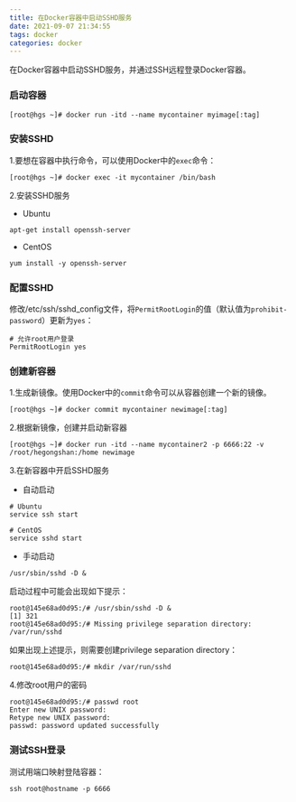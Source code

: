 ```yaml
---
title: 在Docker容器中启动SSHD服务
date: 2021-09-07 21:34:55
tags: docker
categories: docker
---
```


在Docker容器中启动SSHD服务，并通过SSH远程登录Docker容器。

<!--more-->

### 启动容器

```shell
[root@hgs ~]# docker run -itd --name mycontainer myimage[:tag]
```

### 安装SSHD

1.要想在容器中执行命令，可以使用Docker中的`exec`命令：

```shell
[root@hgs ~]# docker exec -it mycontainer /bin/bash
```

2.安装SSHD服务

* Ubuntu

```shell
apt-get install openssh-server
```

* CentOS

```shell
yum install -y openssh-server
```

### 配置SSHD

修改/etc/ssh/sshd_config文件，将`PermitRootLogin`的值（默认值为`prohibit-password`）更新为`yes`：

```shell
# 允许root用户登录
PermitRootLogin yes
```

### 创建新容器

1.生成新镜像。使用Docker中的`commit`命令可以从容器创建一个新的镜像。

```shell
[root@hgs ~]# docker commit mycontainer newimage[:tag]
```

2.根据新镜像，创建并启动新容器

```shell
[root@hgs ~]# docker run -itd --name mycontainer2 -p 6666:22 -v /root/hegongshan:/home newimage
```

3.在新容器中开启SSHD服务

* 自动启动

```shell
# Ubuntu
service ssh start

# CentOS
service sshd start
```

* 手动启动

```shell
/usr/sbin/sshd -D &
```

启动过程中可能会出现如下提示：

```shell
root@145e68ad0d95:/# /usr/sbin/sshd -D &  
[1] 321
root@145e68ad0d95:/# Missing privilege separation directory: /var/run/sshd
```

如果出现上述提示，则需要创建privilege separation directory：

```shell
root@145e68ad0d95:/# mkdir /var/run/sshd
```

4.修改root用户的密码

```shell
root@145e68ad0d95:/# passwd root
Enter new UNIX password: 
Retype new UNIX password: 
passwd: password updated successfully
```

### 测试SSH登录

测试用端口映射登陆容器：

```shell
ssh root@hostname -p 6666 
```

